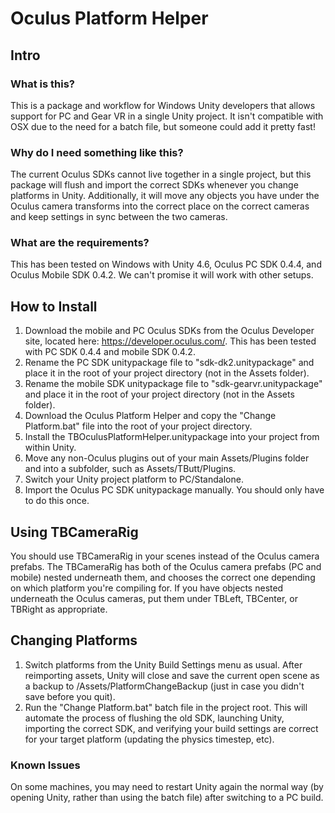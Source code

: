 # Oculus Platform Helper
## Intro ##
### What is this? ###
This is a package and workflow for Windows Unity developers that allows support for PC and Gear VR in a single Unity project. It isn't compatible with OSX due to the need for a batch file, but someone could add it pretty fast!

### Why do I need something like this? ###
The current Oculus SDKs cannot live together in a single project, but this package will flush and import the correct SDKs whenever you change platforms in Unity. Additionally, it will move any objects you have under the Oculus camera transforms into the correct place on the correct cameras and keep settings in sync between the two cameras.

### What are the requirements? ###
This has been tested on Windows with Unity 4.6, Oculus PC SDK 0.4.4, and Oculus Mobile SDK 0.4.2. We can't promise it will work with other setups.

## How to Install ##
1. Download the mobile and PC Oculus SDKs from the Oculus Developer site, located here: https://developer.oculus.com/. This has been tested with PC SDK 0.4.4 and mobile SDK 0.4.2.
2. Rename the PC SDK unitypackage file to "sdk-dk2.unitypackage" and place it in the root of your project directory (not in the Assets folder).
3. Rename the mobile SDK unitypackage file to "sdk-gearvr.unitypackage" and place it in the root of your project directory (not in the Assets folder).
4. Download the Oculus Platform Helper and copy the "Change Platform.bat" file into the root of your project directory.
5. Install the TBOculusPlatformHelper.unitypackage into your project from within Unity.
6. Move any non-Oculus plugins out of your main Assets/Plugins folder and into a subfolder, such as Assets/TButt/Plugins.
7. Switch your Unity project platform to PC/Standalone.
8. Import the Oculus PC SDK unitypackage manually. You should only have to do this once.

## Using TBCameraRig ##
You should use TBCameraRig in your scenes instead of the Oculus camera prefabs. The TBCameraRig has both of the Oculus camera prefabs (PC and mobile) nested underneath them, and chooses the correct one depending on which platform you're compiling for. If you have objects nested underneath the Oculus cameras, put them under TBLeft, TBCenter, or TBRight as appropriate.

## Changing Platforms ##
1. Switch platforms from the Unity Build Settings menu as usual. After reimporting assets, Unity will close and save the current open scene as a backup to /Assets/PlatformChangeBackup (just in case you didn't save before you quit).
2. Run the "Change Platform.bat" batch file in the project root. This will automate the process of flushing the old SDK, launching Unity, importing the correct SDK, and verifying your build settings are correct for your target platform (updating the physics timestep, etc).

### Known Issues ###
On some machines, you may need to restart Unity again the normal way (by opening Unity, rather than using the batch file) after switching to a PC build.
